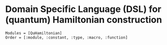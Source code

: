 # Domain Specific Language (DSL) for (quantum) Hamiltonian construction


```@autodocs
Modules = [QuHamiltonian]
Order = [:module, :constant, :type, :macro, :function]
```
